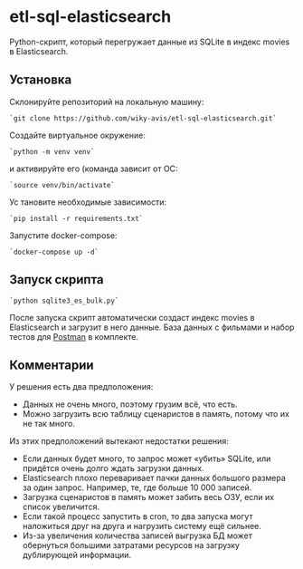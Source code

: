# etl-sql-elasticsearch
Python-скрипт, который перегружает данные из SQLite в индекс movies в Elasticsearch.

## Установка

Склонируйте репозиторий на локальную машину:

    `git clone https://github.com/wiky-avis/etl-sql-elasticsearch.git`

Создайте виртуальное окружение:

    `python -m venv venv`

и активируйте его (команда зависит от ОС:

    `source venv/bin/activate`

Ус тановите необходимые зависимости:

    `pip install -r requirements.txt`

Запустите docker-compose:

    `docker-compose up -d`

## Запуск скрипта

    `python sqlite3_es_bulk.py`

После запуска скрипт автоматически создаст индекс movies в Elasticsearch и загрузит в него данные. База данных с фильмами и набор тестов для [Postman](https://www.postman.com/downloads/) в комплекте.

## Комментарии
У решения есть два предположения:
* Данных не очень много, поэтому грузим всё, что есть.
* Можно загрузить всю таблицу сценаристов в память, потому что их не так много.

Из этих предположений вытекают недостатки решения:
* Если данных будет много, то запрос может «убить» SQLite, или придётся очень долго ждать загрузки данных.
* Elasticsearch плохо переваривает пачки данных большого размера за один запрос. Например, те, где больше 10 000 записей.
* Загрузка сценаристов в память может забить весь ОЗУ, если их список увеличится.
* Если такой процесс запустить в cron, то два запуска могут наложиться друг на друга и нагрузить систему ещё сильнее.
* Из-за увеличения количества записей выгрузка БД может обернуться большими затратами ресурсов на загрузку дублирующей информации.
